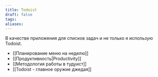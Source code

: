 ```yaml
---
title: Todoist
draft: false
tags: 
aliases:
---
```

В качестве приложения для списков задач и не только я использую Todoist.

- [[Планирование меню на неделю]]
- [[Продуктивность|Productivity]]
- [[Методология работы в тудуист]]
- [[Todoist - главное оружие джедая]]
